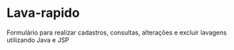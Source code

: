 # Lava-rapido
Formulário para realizar cadastros, consultas, alterações e excluir lavagens utilizando Java e JSP
